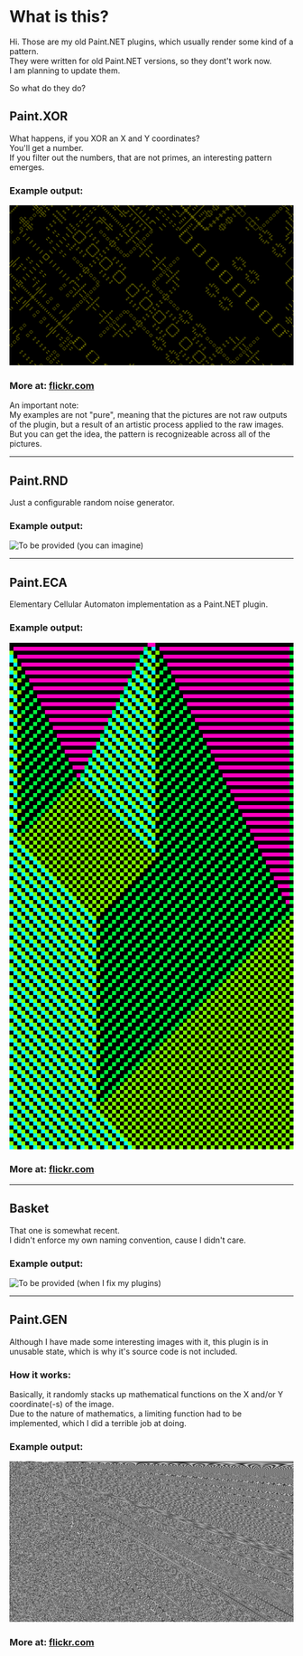 # What is this?
Hi. Those are my old Paint.NET plugins, which usually render some kind of a pattern.  
They were written for old Paint.NET versions, so they dont't work now.  
I am planning to update them.

So what do they do?

## Paint.XOR
What happens, if you XOR an X and Y coordinates?  
You'll get a number.  
If you filter out the numbers, that are not primes, an interesting pattern emerges.
### Example output:
![Paint.XOR Image](.examples/XOR_What_Are_You_Doing_0x0.png)
### More at: [flickr.com](https://flic.kr/s/aHBqjCqGVB)  
An important note:  
My examples are not "pure", meaning that the pictures are not raw outputs of the plugin, but a result of an artistic process applied to the raw images.  
But you can get the idea, the pattern is recognizeable across all of the pictures.

---------------------------------------

## Paint.RND
Just a configurable random noise generator.
### Example output:
![To be provided (you can imagine)]()

---------------------------------------

## Paint.ECA
Elementary Cellular Automaton implementation as a Paint.NET plugin.
### Example output:
![Paint.ECA Image](.examples/ECA_What_Are_You_Doing_0x0.png)
### More at: [flickr.com](https://flic.kr/s/aHBqjCqMcp)

---------------------------------------

## Basket
That one is somewhat recent.  
I didn't enforce my own naming convention, cause I didn't care.

### Example output:
![To be provided (when I fix my plugins)]()

---------------------------------------

## Paint.GEN
Although I have made some interesting images with it, this plugin is in unusable state, which is why it's source code is not included.

### How it works:
Basically, it randomly stacks up mathematical functions on the X and/or Y coordinate(-s) of the image.  
Due to the nature of mathematics, a limiting function had to be implemented, which I did a terrible job at doing.

### Example output:
![Paint.GEN Image](.examples/GEN_What_Are_You_Doing_0x1F.png)
### More at: [flickr.com](https://flic.kr/s/aHBqjCqHx4)